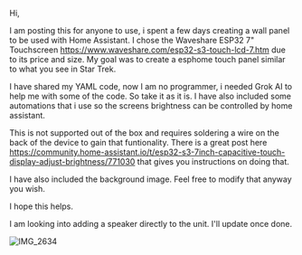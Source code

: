 Hi,


I am posting this for anyone to use, i spent a few days creating a wall panel to be used with Home Assistant.  I chose the Waveshare ESP32 7" Touchscreen https://www.waveshare.com/esp32-s3-touch-lcd-7.htm due to its price and size.  My goal was to create a esphome touch panel similar to what you see in Star Trek.  

I have shared my YAML code, now I am no programmer, i needed Grok AI to help me with some of the code.  So take it as it is.  I have also included some automations that i use so the screens brightness can be controlled by home assistant.

This is not supported out of the box and requires soldering a wire on the back of the device to gain that funtionality.  There is a great post here https://community.home-assistant.io/t/esp32-s3-7inch-capacitive-touch-display-adjust-brightness/771030 that gives you instructions on doing that.

I have also included the background image.  Feel free to modify that anyway you wish.

I hope this helps.

I am looking into adding a speaker directly to the unit.  I'll update once done.


![IMG_2634](https://github.com/user-attachments/assets/d3923220-90f8-4204-a73b-9c8f3d54d1b9)
